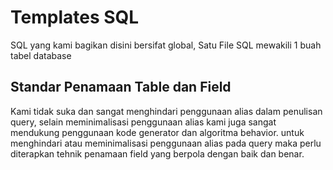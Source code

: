 # Templates SQL
SQL yang kami bagikan disini bersifat global, Satu File SQL mewakili 1 buah tabel database

## Standar Penamaan Table dan Field
Kami tidak suka dan sangat menghindari penggunaan alias dalam penulisan query, selain meminimalisasi penggunaan alias kami juga sangat mendukung penggunaan kode generator dan algoritma behavior. untuk menghindari atau meminimalisasi penggunaan alias pada query maka perlu diterapkan tehnik penamaan field yang berpola dengan baik dan benar.
